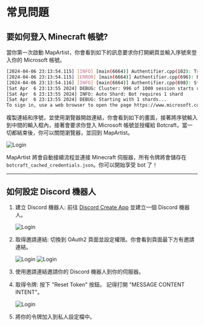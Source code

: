 # 常見問題

## 要如何登入 Minecraft 帳號?

當你第一次啟動 MapArtist，你會看到如下的訊息要求你打開網頁並輸入序號來登入你的 Microsoft 帳號。

```bash hl_lines="7-8"
[2024-04-06 23:13:54.115] [INFO] [main(6664)] Authentifier.cpp(102): Trying to get Microsoft access token...
[2024-04-06 23:13:54.115] [ERROR] [main(6664)] Authentifier.cpp(696): Error trying to get cached Microsoft credentials
[2024-04-06 23:13:54.116] [INFO] [main(6664)] Authentifier.cpp(698): Starting authentication process...
[Sat Apr  6 23:13:55 2024] DEBUG: Cluster: 996 of 1000 session starts remaining
[Sat Apr  6 23:13:55 2024] INFO: Auto Shard: Bot requires 1 shard
[Sat Apr  6 23:13:55 2024] DEBUG: Starting with 1 shards...
To sign in, use a web browser to open the page https://www.microsoft.com/link and enter the code FH5F8SF6 to authenticate.
```

複製連結和序號，並使用瀏覽器開啟連結，你會看到如下的畫面，接著將序號輸入到中間的輸入框內，接著會要求你登入 Microsoft 帳號並授權給 Botcraft，當一切都結束後，你可以關閉瀏覽器，並回到 MapArtist。

![Login](site:images/login.png)

MapArtist 將會自動接續流程並連接 Minecraft 伺服器，所有令牌將會儲存在 `botcraft_cached_credentials.json`。你可以開始享受 bot 了！

---

## 如何設定 Discord 機器人

1. 建立 Discord 機器人: 前往 [Discord Create App](https://discord.com/developers/applications?new_application=true) 並建立一個 Discord 機器人。

    ![Login](site:images/create_app.png)

2. 取得邀請連結: 切換到 OAuth2 頁面並設定權限。你會看到頁面最下方有邀請連結。

    ![Login](site:images/OAuth2.png)
    ![Login](site:images/permission.png)

3. 使用邀請連結邀請你的 Discord 機器人到你的伺服器。

4. 取得令牌: 按下 "Reset Token" 按鈕。 記得打開 "MESSAGE CONTENT INTENT"。

    ![Login](site:images/token.png)

5. 將你的令牌加入到私人設定檔中。

